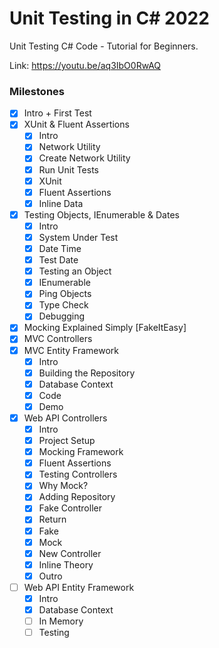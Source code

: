 # Unit Testing in C# 2022

Unit Testing C# Code - Tutorial for Beginners.

Link: <https://youtu.be/aq3IbO0RwAQ>

### Milestones

- [x] Intro + First Test
- [x] XUnit & Fluent Assertions
  - [x] Intro
  - [x] Network Utility
  - [x] Create Network Utility
  - [x] Run Unit Tests
  - [x] XUnit
  - [x] Fluent Assertions
  - [x] Inline Data
- [x] Testing Objects, IEnumerable & Dates
  - [x] Intro
  - [x] System Under Test
  - [x] Date Time
  - [x] Test Date
  - [x] Testing an Object
  - [x] IEnumerable
  - [x] Ping Objects
  - [x] Type Check
  - [x] Debugging
- [x] Mocking Explained Simply [FakeItEasy]
- [x] MVC Controllers
- [x] MVC Entity Framework
  - [x] Intro
  - [x] Building the Repository
  - [x] Database Context
  - [x] Code
  - [x] Demo
- [x] Web API Controllers
  - [x] Intro
  - [x] Project Setup
  - [x] Mocking Framework
  - [x] Fluent Assertions
  - [x] Testing Controllers
  - [x] Why Mock?
  - [x] Adding Repository
  - [x] Fake Controller
  - [x] Return
  - [x] Fake
  - [x] Mock
  - [x] New Controller
  - [x] Inline Theory
  - [x] Outro
- [ ] Web API Entity Framework
  - [x] Intro
  - [x] Database Context
  - [ ] In Memory
  - [ ] Testing
